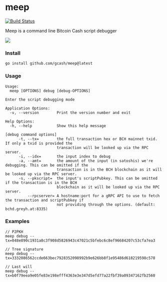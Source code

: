 # meep

[![Build Status](https://github.com/gcash/meep/actions/workflows/main.yml/badge.svg?branch=master)](https://github.com/gcash/meep/actions/workflows/main.yml)

Meep is a command line Bitcoin Cash script debugger

<img src="https://i.imgur.com/Xls1Km8.png">

### Install

```
go install github.com/gcash/meep@latest
```

### Usage

```
Usage:
  meep [OPTIONS] debug [debug-OPTIONS]

Enter the script debugging mode

Application Options:
  -v, --version        Print the version number and exit

Help Options:
  -h, --help           Show this help message

[debug command options]
      -t, --tx=        the full transaction hex or BCH mainnet txid. If only a txid is provided the
                       transaction will be looked up via the RPC server.
      -i, --idx=       the input index to debug
      -a, --amt=       the amount of the input (in satoshis) we're debugging. This can be omitted if the
                       transaction is in the BCH blockchain as it will be looked up via the RPC server.
      -s, --pkscript=  the input's scriptPubkey. This can be omitted if the transaction is in the BCH
                       blockchain as it will be looked up via the RPC server.
          --rpcserver= A hostname:port for a gRPC API to use to fetch the transaction and scriptPubkey if
                       not providing through the options. (default: bchd.greyh.at:8335)

```

### Examples

```
// P2PKH
meep debug --tx=048e890c1931a8c3f908d5826943c47021c5bfebc6c8ef96684207c53cfa7ea3

// Tree signature
meep debug --tx=3332086562ccde663bec7928352098992b9e626bb8f1e95486d618219598c578

// Last will
meep debug --tx=b0f79eea9e05fe83e198efff4363e3e347d5efd77a22fbf39a09347162fb2560
```
